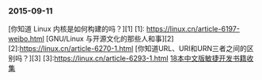 ### 2015-09-11
[你知道 Linux 内核是如何构建的吗？][1]
[1]: https://linux.cn/article-6197-weibo.html
[GNU/Linux 与开源文化的那些人和事][2]
[2]:https://linux.cn/article-6270-1.html
[你知道URL、URI和URN三者之间的区别吗？][3]
[3]:https://linux.cn/article-6293-1.html
[18本中文版敏捷开发书籍收集](http://download.csdn.net/album/detail/2257/1/1)
